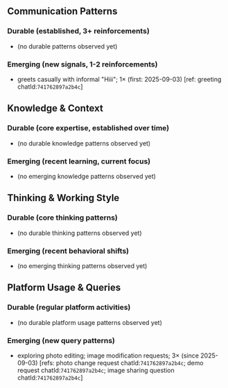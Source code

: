 ## Communication Patterns
### Durable (established, 3+ reinforcements)
- (no durable patterns observed yet)

### Emerging (new signals, 1-2 reinforcements)
- greets casually with informal "Hiii"; 1× (first: 2025-09-03) [ref: greeting chatId:`741762897a2b4c`]

## Knowledge & Context
### Durable (core expertise, established over time)
- (no durable knowledge patterns observed yet)

### Emerging (recent learning, current focus)
- (no emerging knowledge patterns observed yet)

## Thinking & Working Style
### Durable (core thinking patterns)
- (no durable thinking patterns observed yet)

### Emerging (recent behavioral shifts)
- (no emerging thinking patterns observed yet)

## Platform Usage & Queries
### Durable (regular platform activities)
- (no durable platform usage patterns observed yet)

### Emerging (new query patterns)
- exploring photo editing; image modification requests; 3× (since 2025-09-03) [refs: photo change request chatId:`741762897a2b4c`; demo request chatId:`741762897a2b4c`; image sharing question chatId:`741762897a2b4c`]